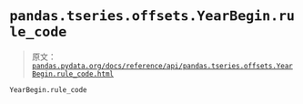 # `pandas.tseries.offsets.YearBegin.rule_code`

> 原文：[`pandas.pydata.org/docs/reference/api/pandas.tseries.offsets.YearBegin.rule_code.html`](https://pandas.pydata.org/docs/reference/api/pandas.tseries.offsets.YearBegin.rule_code.html)

```py
YearBegin.rule_code
```
